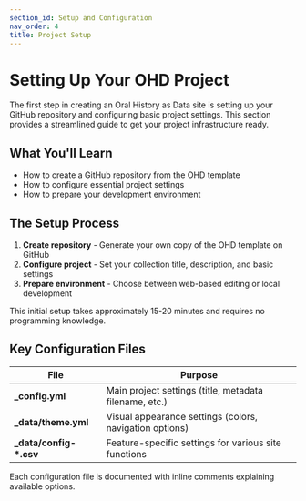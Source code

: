 ```yaml
---
section_id: Setup and Configuration
nav_order: 4
title: Project Setup
---
```


# Setting Up Your OHD Project

The first step in creating an Oral History as Data site is setting up your GitHub repository and configuring basic project settings. This section provides a streamlined guide to get your project infrastructure ready.

## What You'll Learn

- How to create a GitHub repository from the OHD template
- How to configure essential project settings
- How to prepare your development environment

## The Setup Process

1. **Create repository** - Generate your own copy of the OHD template on GitHub
2. **Configure project** - Set your collection title, description, and basic settings
3. **Prepare environment** - Choose between web-based editing or local development

This initial setup takes approximately 15-20 minutes and requires no programming knowledge.

## Key Configuration Files

| File | Purpose |
|------|---------|
| **_config.yml** | Main project settings (title, metadata filename, etc.) |
| **_data/theme.yml** | Visual appearance settings (colors, navigation options) |
| **_data/config-*.csv** | Feature-specific settings for various site functions |

Each configuration file is documented with inline comments explaining available options.